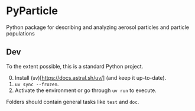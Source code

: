 # PyParticle
Python package for describing and analyzing aerosol particles and particle populations

## Dev

To the extent possible, this is a standard Python project.

0. Install (`uv`)[https://docs.astral.sh/uv/] (and keep it up-to-date).
1. `uv sync --frozen`.
2. Activate the environment or go through `uv run` to execute.


Folders should contain general tasks like `test` and `doc`.
